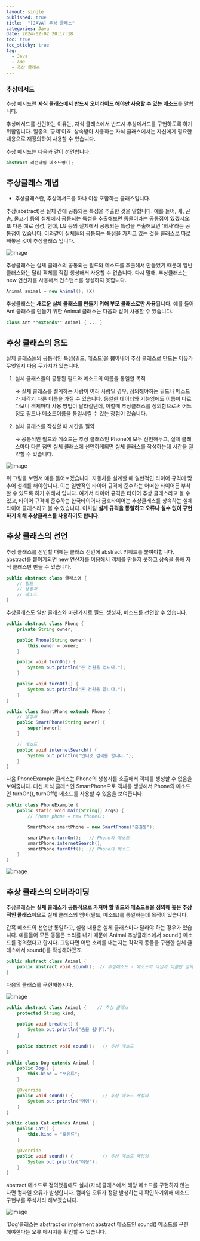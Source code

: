 ```yaml
---
layout: single
published: true
title:  "[JAVA] 추상 클래스"
categories: Java
date: 2024-02-02 20:17:18
toc: true
toc_sticky: true
tag:   
  - Java
  - 자바
  - 추상 클래스
---
```


### 추상메서드

추상 메서드란 **자식 클래스에서 반드시 오버라이드 해야만 사용할 수 있는 메소드**를 말합니다. 

추상메서드를 선언하는 이유는, 자식 클래스에서 반드시 추상메서드를 구현하도록 하기 위함입니다. 일종의 ‘규제’이죠. 상속받아 사용하는 자식 클래스에서는 자신에게 필요한 내용으로 재정의하여 사용할 수 있습니다. 

추상 메서드는 다음과 같이 선언합니다. 

```java
abstract 리턴타입 메소드명();
```

## 추상클래스 개념

- 추상클래스란, 추상메서드를 하나 이상 포함하는 클래스입니다.

추상(abstract)은 실체 간에 공통되는 특성을 추출한 것을 말합니다. 예를 들어, 새, 곤충, 물고기 등의 실체에서 공통되는 특성을 추출해보면 동물이라는 공통점이 있겠지요. 또 다른 예로 삼성, 현대, LG 등의 실체에서 공통되는 특성을 추출해보면 ‘회사’라는 공통점이 있습니다. 이와같이 실체들의 공통되는 특성을 가지고 있는 것을 클래스로 따로 빼놓은 것이 추상클래스 입니다. 

![image](https://github.com/BaxDailyGit/BaxDailyGit/assets/99312529/4b651bf9-138d-49c0-9443-23e1190a9637)


 

추상클래스는 실체 클래스의 공통되는 필드와 메소드를 추출해서 만들었기 때문에 일반 클래스와는 달리 객체를 직접 생성해서 사용할 수 없습니다. 다시 말해, 추상클래스는 new 연산자를 사용해서 인스턴스를 생성하지 못합니다.

```java
Animal animal = new Animal(); (X)
```

추상클래스는 **새로운 실체 클래스를 만들기 위해 부모 클래스로만 사용**됩니다. 예를 들어 Ant 클래스를 만들기 위한 Animal 클래스는 다음과 같이 사용할 수 있습니다.

```java
class Ant **extends** Animal { ... }
```

## 추상 클래스의 용도

실체 클래스들의 공통적인 특성(필드, 메소드)을 뽑아내어 추상 클래스로 만드는 이유가 무엇일지 다음 두가지가 있습니다. 

1. 실체 클래스들의 공통된 필드와 메소드의 이름을 통일할 목적
    
    → 실체 클래스를 설계하는 사람이 여러 사람일 경우, 정의해야하는 필드나 메소드가 제각기 다른 이름을 가질 수 있습니다. 동일한 데이터와 기능임에도 이름이 다르다보니 객체마다 사용 방법이 달라질텐데, 이럴때 추상클래스를 정의함으로써 어느정도 필드나 메소드이름을 통일시킬 수 있는 장점이 있습니다. 
    
2. 실체 클래스를 작성할 때 시간을 절약
    
    → 공통적인 필드와 메소드는 추상 클래스인 Phone에 모두 선언해두고, 실체 클래스마다 다른 점만 실체 클래스에 선언하게되면 실체 클래스를 작성하는데 시간을 절약할 수 있습니다. 
    

![image](https://github.com/BaxDailyGit/BaxDailyGit/assets/99312529/732b6d3e-2b0c-4b7e-b310-97f346e84b61)

위 그림을 보면서 예를 들어보겠습니다. 자동차를 설계할 때 일반적인 타이어 규격에 맞추어 설계를 해야합니다. 이는 일반적인 타이어 규격에 준수하는 어떠한 타이어든 부착할 수 있도록 하기 위해서 입니다. 여기서 타이어 규격은 타이어 추상 클래스라고 볼 수 있고, 타이어 규격에 준수하는 한국타이어나 금호타이어는 추상클래스를 상속하는 실체 타이어 클래스라고 볼 수 있습니다. 이처럼 **설계 규격을 통일하고 오류나 실수 없이 구현하기 위해 추상클래스를 사용하기도 합니다.** 

## 추상 클래스의 선언

추상 클래스를 선언할 때에는 클래스 선언에 abstract 키워드를 붙여야합니다. abstract를 붙이게되면 new 연산자를 이용해서 객체를 만들지 못하고 상속을 통해 자식 클래스만 만들 수 있습니다.

```java
public abstract class 클래스명 {
	// 필드
	// 생성자
	// 메소드
}
```

추상클래스도 일반 클래스와 마찬가지로 필드, 생성자, 메소드를 선언할 수 있습니다. 

```java
public abstract class Phone {
	private String owner;

	public Phone(String owner) {
		this.owner = owner;
	}

	public void turnOn() {
		System.out.println("폰 전원을 켭니다.");
	}

	public void turnOff() {
		System.out.println("폰 전원을 끕니다.");
	}
}
```

```java
public class SmartPhone extends Phone {
	// 생성자
	public SmartPhone(String owner) {
		super(owner);
	}

	// 메소드
	public void internetSearch() {
		System.out.println("인터넷 검색을 합니다.");
	}
}
```

다음 PhoneExample 클래스는 Phone의 생성자를 호출해서 객체를 생성할 수 없음을 보여줍니다. 대신 자식 클래스인 SmartPhone으로 객체를 생성해서 Phone의 메소드인 turnOn(), turnOff() 메소드를 사용할 수 있음을 보여줍니다.

```java
public class PhoneExample {
	public static void main(String[] args) {
		// Phone phone = new Phone();

		SmartPhone smartPhone = new SmartPhone("홍길동");

		smartPhone.turnOn();   // Phone의 메소드
		smartPhone.internetSearch();
		smartPhone.turnOff();  // Phone의 메소드
	}
}
```

![image](https://github.com/BaxDailyGit/BaxDailyGit/assets/99312529/badb4e04-46b0-4a76-beaf-5e23b3c8ecdc)


## 추상 클래스의 오버라이딩

추상클래스는 **실체 클래스가 공통적으로 가져야 할 필드와 메소드들을 정의해 놓은 추상적인 클래스**이므로 실체 클래스의 멤버(필드, 메소드)를 통일하는데 목적이 있습니다. 

간혹 메소드의 선언만 통일하고, 실행 내용은 실체 클래스마다 달라야 하는 경우가 있습니다. 예를들어 모든 동물은 소리를 내기 때문에 Animal 추상클래스에서 sound() 메소드를 정의했다고 합시다. 그렇다면 어떤 소리를 내는지는 각각의 동물을 구현한 실체 클래스에서 sound()를 작성해야겠죠. 

```java
public abstract class Animal {
	public abstract void sound();  // 추상메소드 - 메소드의 타입과 이름만 정의
}
```

다음의 클래스를 구현해봅시다.

![image](https://github.com/BaxDailyGit/BaxDailyGit/assets/99312529/4c8100fc-541c-47a8-a965-53daf0bfaeba)


```java
public abstract class Animal {    // 추상 클래스
	protected String kind;
	
	public void breathe() {
		System.out.println("숨을 쉽니다.");
	}
	
	public abstract void sound();   // 추상 메소드
}
```

```java
public class Dog extends Animal {
	public Dog() {
		this.kind = "포유류";
	}

	@Override
	public void sound() {           // 추상 메소드 재정의
		System.out.println("멍멍");
	}
}
```

```java
public class Cat extends Animal {
	public Cat() {
		this.kind = "포유류";
	}

	@Override
	public void sound() {           // 추상 메소드 재정의
		System.out.println("야옹");
	}
}
```

abstract 메소드로 정의했음에도 실체(자식)클래스에서 해당 메소드를 구현하지 않는다면 컴파일 오류가 발생합니다. 컴파일 오류가 정말 발생하는지 확인하기위해 메소드 구현부를 주석처리 해보겠습니다. 

![image](https://github.com/BaxDailyGit/BaxDailyGit/assets/99312529/8c8f28bf-8745-467c-af37-6a6b09d44aab)


‘Dog’클래스는 abstract or implement abstract 메소드인 sound() 메소드를 구현 해야한다는 오류 메시지를 확인할 수 있습니다.